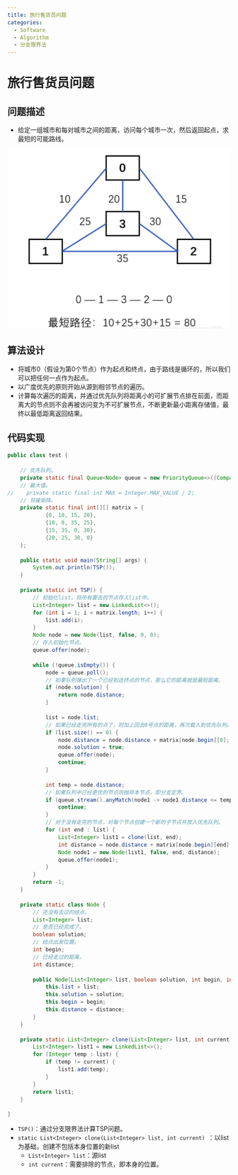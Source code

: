 ```yaml
---
title: 旅行售货员问题
categories:
  - Software
  - Algorithm
  - 分支限界法
---
```

# 旅行售货员问题

## 问题描述

- 给定一组城市和每对城市之间的距离，访问每个城市一次，然后返回起点，求最短的可能路线。

<img src="https://raw.githubusercontent.com/LuShan123888/Files/main/Pictures/2020-12-10-image-20201210221210394.png" alt="image-20201210221210394" style="zoom:50%;" />

## 算法设计

- 将城市0（假设为第0个节点）作为起点和终点，由于路线是循环的，所以我们可以把任何一点作为起点。
- 以广度优先的原则开始从源到相邻节点的遍历。
- 计算每次遍历的距离，并通过优先队列将距离小的可扩展节点排在前面，而距离大的节点则不会再被访问变为不可扩展节点，不断更新最小距离存储值，最终以最低距离返回结果。

## 代码实现

```java
public class test {

    // 优先队列。
    private static final Queue<Node> queue = new PriorityQueue<>((Comparator.comparingInt(o -> o.distance)));
    // 最大值。
//    private static final int MAX = Integer.MAX_VALUE / 2;
    // 邻接矩阵。
    private static final int[][] matrix = {
            {0, 10, 15, 20},
            {10, 0, 35, 25},
            {15, 35, 0, 30},
            {20, 25, 30, 0}
    };

    public static void main(String[] args) {
        System.out.println(TSP());
    }

    private static int TSP() {
        // 初始化list，将所有要去的节点存入list中。
        List<Integer> list = new LinkedList<>();
        for (int i = 1; i < matrix.length; i++) {
            list.add(i);
        }
        Node node = new Node(list, false, 0, 0);
        // 存入初始化节点。
        queue.offer(node);

        while (!queue.isEmpty()) {
            node = queue.poll();
            // 如果队列弹出了一个已经到达终点的节点，那么它的距离就是最短距离。
            if (node.solution) {
                return node.distance;
            }

            list = node.list;
            // 如果已经走完所有的点了，则加上回去0号点的距离，再次载入到优先队列。
            if (list.size() == 0) {
                node.distance = node.distance + matrix[node.begin][0];
                node.solution = true;
                queue.offer(node);
                continue;
            }

            int temp = node.distance;
            // 如果队列中已经更优的节点则抛弃本节点，即分支定界。
            if (queue.stream().anyMatch(node1 -> node1.distance <= temp)) {
                continue;
            }
            // 对于没有走完的节点，对每个节点创建一个新的子节点并放入优先队列。
            for (int end : list) {
                List<Integer> list1 = clone(list, end);
                int distance = node.distance + matrix[node.begin][end];
                Node node1 = new Node(list1, false, end, distance);
                queue.offer(node1);
            }
        }
        return -1;
    }

    private static class Node {
        // 还没有去过的结点。
        List<Integer> list;
        // 是否已经完成了。
        boolean solution;
        // 结点出发位置。
        int begin;
        // 已经走过的距离。
        int distance;

        public Node(List<Integer> list, boolean solution, int begin, int distance) {
            this.list = list;
            this.solution = solution;
            this.begin = begin;
            this.distance = distance;
        }
    }

    private static List<Integer> clone(List<Integer> list, int current) {
        List<Integer> list1 = new LinkedList<>();
        for (Integer temp : list) {
            if (temp != current) {
                list1.add(temp);
            }
        }
        return list1;
    }

}
```

- `TSP()`：通过分支限界法计算TSP问题。
- `static List<Integer> clone(List<Integer> list, int current) `：以list为基础，创建不包括本身位置的新list
    - `List<Integer> list`：源list
    - `int current`：需要排除的节点，即本身的位置。